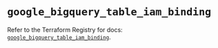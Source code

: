 # `google_bigquery_table_iam_binding`

Refer to the Terraform Registry for docs: [`google_bigquery_table_iam_binding`](https://registry.terraform.io/providers/hashicorp/google-beta/6.8.0/docs/resources/google_bigquery_table_iam_binding).
